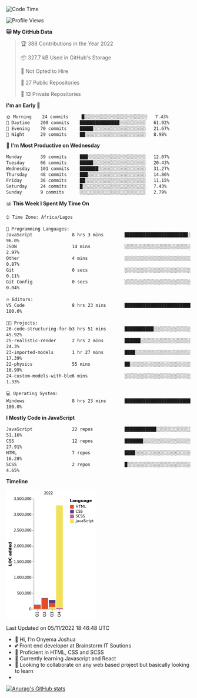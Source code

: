 <!--START_SECTION:waka-->
![Code Time](http://img.shields.io/badge/Code%20Time-32%20hrs%2011%20mins-blue)

![Profile Views](http://img.shields.io/badge/Profile%20Views-77-blue)

**🐱 My GitHub Data** 

> 🏆 388 Contributions in the Year 2022
 > 
> 📦 327.7 kB Used in GitHub's Storage 
 > 
> 🚫 Not Opted to Hire
 > 
> 📜 27 Public Repositories 
 > 
> 🔑 13 Private Repositories  
 > 
**I'm an Early 🐤** 

```text
🌞 Morning    24 commits     █░░░░░░░░░░░░░░░░░░░░░░░░   7.43% 
🌆 Daytime    200 commits    ███████████████░░░░░░░░░░   61.92% 
🌃 Evening    70 commits     █████░░░░░░░░░░░░░░░░░░░░   21.67% 
🌙 Night      29 commits     ██░░░░░░░░░░░░░░░░░░░░░░░   8.98%

```
📅 **I'm Most Productive on Wednesday** 

```text
Monday       39 commits     ███░░░░░░░░░░░░░░░░░░░░░░   12.07% 
Tuesday      66 commits     █████░░░░░░░░░░░░░░░░░░░░   20.43% 
Wednesday    101 commits    ███████░░░░░░░░░░░░░░░░░░   31.27% 
Thursday     48 commits     ███░░░░░░░░░░░░░░░░░░░░░░   14.86% 
Friday       36 commits     ██░░░░░░░░░░░░░░░░░░░░░░░   11.15% 
Saturday     24 commits     █░░░░░░░░░░░░░░░░░░░░░░░░   7.43% 
Sunday       9 commits      ░░░░░░░░░░░░░░░░░░░░░░░░░   2.79%

```


📊 **This Week I Spent My Time On** 

```text
⌚︎ Time Zone: Africa/Lagos

💬 Programming Languages: 
JavaScript               8 hrs 3 mins        ████████████████████████░   96.0% 
JSON                     14 mins             ░░░░░░░░░░░░░░░░░░░░░░░░░   2.97% 
Other                    4 mins              ░░░░░░░░░░░░░░░░░░░░░░░░░   0.87% 
Git                      0 secs              ░░░░░░░░░░░░░░░░░░░░░░░░░   0.11% 
Git Config               0 secs              ░░░░░░░░░░░░░░░░░░░░░░░░░   0.04%

🔥 Editors: 
VS Code                  8 hrs 23 mins       █████████████████████████   100.0%

🐱‍💻 Projects: 
26-code-structuring-for-b3 hrs 51 mins       ███████████░░░░░░░░░░░░░░   45.92% 
25-realistic-render      2 hrs 2 mins        ██████░░░░░░░░░░░░░░░░░░░   24.3% 
23-imported-models       1 hr 27 mins        ████░░░░░░░░░░░░░░░░░░░░░   17.39% 
22-physics               55 mins             ██░░░░░░░░░░░░░░░░░░░░░░░   10.99% 
24-custom-models-with-ble6 mins              ░░░░░░░░░░░░░░░░░░░░░░░░░   1.33%

💻 Operating System: 
Windows                  8 hrs 23 mins       █████████████████████████   100.0%

```

**I Mostly Code in JavaScript** 

```text
JavaScript               22 repos            ████████████░░░░░░░░░░░░░   51.16% 
CSS                      12 repos            ███████░░░░░░░░░░░░░░░░░░   27.91% 
HTML                     7 repos             ████░░░░░░░░░░░░░░░░░░░░░   16.28% 
SCSS                     2 repos             █░░░░░░░░░░░░░░░░░░░░░░░░   4.65%

```


**Timeline**

![Chart not found](https://raw.githubusercontent.com/the-officialjosh/the-officialjosh/main/charts/bar_graph.png) 


 Last Updated on 05/11/2022 18:46:48 UTC
<!--END_SECTION:waka-->


- 👋 Hi, I’m Onyema Joshua
- 💕 Front end developer at Brainstorm IT Soutions
- 👀 Proficient  in HTML, CSS and SCSS
- 🌱 Currently learning Javascript and React
- 💞️ Looking to collaborate on any web based project but basically looking to learn
- 
[![Anurag's GitHub stats](https://github-readme-stats.vercel.app/api?username=the-officialjosh&count_private=true&show_icons=true&theme=tokyonight)](https://github.com/anuraghazra/github-readme-stats) 
<!---
the-officialjosh/the-officialjosh is a ✨ special ✨ repository because its `README.md` (this file) appears on your GitHub profile.
You can click the Preview link to take a look at your change.
--->
